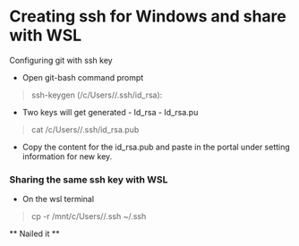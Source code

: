 
# Creating ssh for Windows and share with WSL

Configuring git with ssh key
- Open git-bash command prompt  
> ssh-keygen
(/c/Users/<username>/.ssh/id_rsa):
- Two keys will get generated - Id_rsa - Id_rsa.pu  
> cat /c/Users/<username>/.ssh/id_rsa.pub
- Copy the content for the id_rsa.pub and paste in the portal under setting information for new key.  

### Sharing the same ssh key with WSL
- On the wsl terminal
> cp -r /mnt/c/Users/<username>/.ssh ~/.ssh

** Nailed it **



